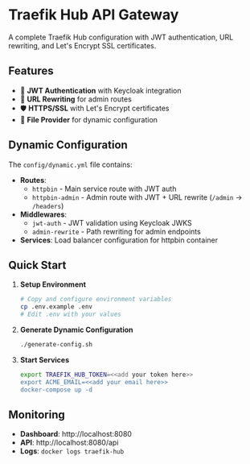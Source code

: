 # Traefik Hub API Gateway

A complete Traefik Hub configuration with JWT authentication, URL rewriting, and Let's Encrypt SSL certificates.

## Features

- 🔐 **JWT Authentication** with Keycloak integration
- 🔄 **URL Rewriting** for admin routes
- 🛡️ **HTTPS/SSL** with Let's Encrypt certificates
- 📁 **File Provider** for dynamic configuration

## Dynamic Configuration

The `config/dynamic.yml` file contains:

- **Routes**: 
  - `httpbin` - Main service route with JWT auth
  - `httpbin-admin` - Admin route with JWT + URL rewrite (`/admin` → `/headers`)
- **Middlewares**:
  - `jwt-auth` - JWT validation using Keycloak JWKS
  - `admin-rewrite` - Path rewriting for admin endpoints
- **Services**: Load balancer configuration for httpbin container

## Quick Start

1. **Setup Environment**
   ```bash
   # Copy and configure environment variables
   cp .env.example .env
   # Edit .env with your values
   ```

3. **Generate Dynamic Configuration**
   ```bash
   ./generate-config.sh
   ```

4. **Start Services**

   ```bash
   export TRAEFIK_HUB_TOKEN=<<add your token here>>
   export ACME_EMAIL=<<add your email here>>
   docker-compose up -d
   ```

## Monitoring

- **Dashboard**: http://localhost:8080
- **API**: http://localhost:8080/api
- **Logs**: `docker logs traefik-hub`

